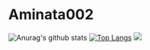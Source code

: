 # Aminata002

![Anurag's github stats](https://github-readme-stats.vercel.app/api?username=Aminty-yusuf&show_icons=true) 
[![Top Langs](https://github-readme-stats.vercel.app/api/top-langs/?username=Aminty-yusuf)](https://github.com/anuraghazra/github-readme-stats) 
[![](https://visitcount.itsvg.in/api?id=Nyae44&icon=0&color=0)](https://visitcount.itsvg.in)
